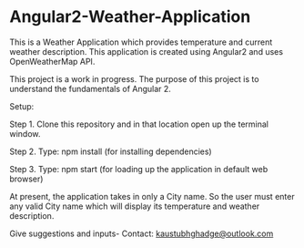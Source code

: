 # Angular2-Weather-Application

This is a Weather Application which provides temperature and current weather description. This application is created using Angular2 and uses OpenWeatherMap API. 

This project is a work in progress. The purpose of this project is to understand the fundamentals of Angular 2.

Setup: 

Step 1. Clone this repository and in that location open up the terminal window. 

Step 2. Type: npm install (for installing dependencies)

Step 3. Type: npm start   (for loading up the application in default web browser)

At present, the application takes in only a City name. So the user must enter any valid City name which will display its temperature and weather description. 


Give suggestions and inputs-
Contact:  kaustubhghadge@outlook.com 
